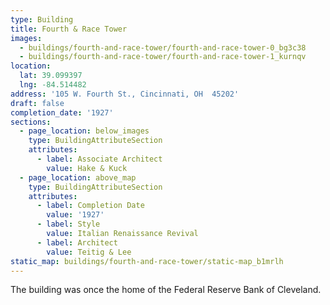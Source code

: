 ```yaml
---
type: Building
title: Fourth & Race Tower
images:
  - buildings/fourth-and-race-tower/fourth-and-race-tower-0_bg3c38
  - buildings/fourth-and-race-tower/fourth-and-race-tower-1_kurnqv
location:
  lat: 39.099397
  lng: -84.514482
address: '105 W. Fourth St., Cincinnati, OH  45202'
draft: false
completion_date: '1927'
sections:
  - page_location: below_images
    type: BuildingAttributeSection
    attributes:
      - label: Associate Architect
        value: Hake & Kuck
  - page_location: above_map
    type: BuildingAttributeSection
    attributes:
      - label: Completion Date
        value: '1927'
      - label: Style
        value: Italian Renaissance Revival
      - label: Architect
        value: Teitig & Lee
static_map: buildings/fourth-and-race-tower/static-map_b1mrlh
---
```


The building was once the home of the Federal Reserve Bank of Cleveland.
